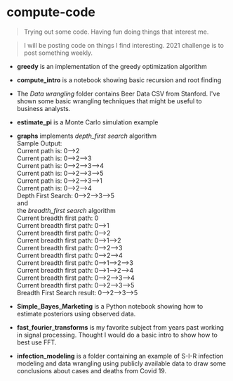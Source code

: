 # compute-code

> Trying out some code. Having fun doing things that interest me.

>I will be posting code on things I find interesting. 2021 challenge is to post something weekly.

* __greedy__ is an implementation of the greedy optimization algorithm

* __compute_intro__ is a notebook showing basic recursion and root finding

* The _Data wrangling_ folder contains Beer Data CSV from Stanford. I've shown some basic wrangling techniques that might be useful to business analysts.

* __estimate_pi__ is a Monte Carlo simulation example

* __graphs__ implements *depth_first search* algorithm<br />
  Sample Output:<br />
  Current path is:  0-->2<br />
  Current path is:  0-->2-->3<br />
  Current path is:  0-->2-->3-->4<br />
  Current path is:  0-->2-->3-->5<br />
  Current path is:  0-->2-->3-->1<br />
  Current path is:  0-->2-->4<br />
  Depth First Search:  0-->2-->3-->5<br />
  and<br />
  the *breadth_first search* algorithm<br />
  Current breadth first path:  0<br />
  Current breadth first path:  0-->1<br />
  Current breadth first path:  0-->2<br />
  Current breadth first path:  0-->1-->2<br />
  Current breadth first path:  0-->2-->3<br />
  Current breadth first path:  0-->2-->4<br />
  Current breadth first path:  0-->1-->2-->3<br />
  Current breadth first path:  0-->1-->2-->4<br />
  Current breadth first path:  0-->2-->3-->4<br />
  Current breadth first path:  0-->2-->3-->5<br />
  Breadth First Search result:  0-->2-->3-->5<br />

* __Simple_Bayes_Marketing__ is a Python notebook showing how to estimate posteriors using observed data.

* __fast_fourier_transforms__ is my favorite subject from years past working in signal processing. Thought I would do a basic intro to show how to best use FFT.

* __infection_modeling__ is a folder containing an example of S-I-R infection modeling and data wrangling using publicly available data to draw some conclusions about cases and deaths from Covid 19. 
